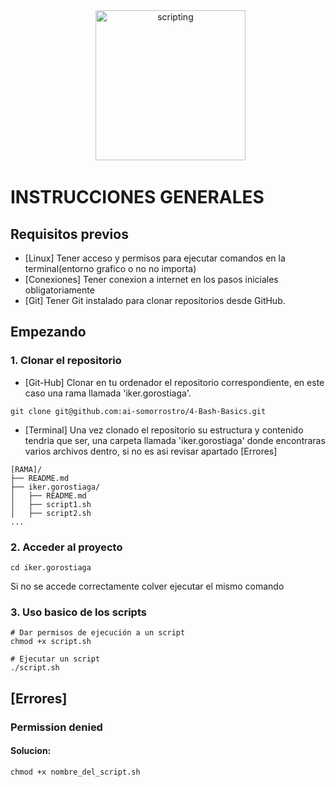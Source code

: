 <div align="center">
  <a href="https://ollama.com">
    <img alt="scripting" width="240" src="https://e7.pngegg.com/pngimages/48/567/png-clipart-bash-shell-script-command-line-interface-z-shell-shell-rectangle-logo-thumbnail.png">
  </a>
</div>

# INSTRUCCIONES GENERALES

## Requisitos previos


- [Linux] Tener acceso y permisos para ejecutar comandos en la terminal(entorno grafico o no no importa)
- [Conexiones] Tener conexion a internet en los pasos iniciales obligatoriamente
- [Git] Tener Git instalado para clonar repositorios desde GitHub.

## Empezando

### 1. Clonar el repositorio

- [Git-Hub] Clonar en tu ordenador el repositorio correspondiente, en este caso una rama llamada 'iker.gorostiaga'.
```shell
git clone git@github.com:ai-somorrostro/4-Bash-Basics.git
```
- [Terminal] Una vez clonado el repositorio su estructura y contenido tendria que ser, una carpeta llamada 'iker.gorostiaga' donde encontraras varios archivos dentro, si no es asi revisar apartado [Errores]
```shell
[RAMA]/
├── README.md
├── iker.gorostiaga/
│   ├── README.md
│   ├── script1.sh
│   ├── script2.sh
...

```
### 2. Acceder al proyecto
```shell
cd iker.gorostiaga
```
Si no se accede correctamente colver ejecutar el mismo comando

### 3. Uso basico de los scripts
```
# Dar permisos de ejecución a un script
chmod +x script.sh

# Ejecutar un script
./script.sh
```
## [Errores]

### Permission denied
#### Solucion:
```shell
chmod +x nombre_del_script.sh
```



